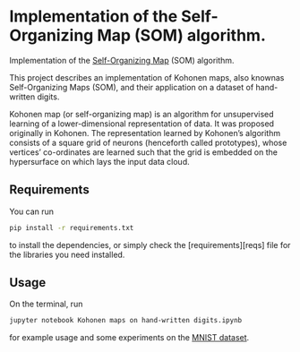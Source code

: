 # Implementation of the Self-Organizing Map (SOM) algorithm.

Implementation of the [Self-Organizing Map][som] (SOM) algorithm. 

This project describes an implementation of Kohonen maps, also knownas Self-Organizing Maps (SOM), and their application on a dataset of hand-written digits.

Kohonen map (or self-organizing map) is an algorithm for unsupervised learning of a lower-dimensional representation of data.  It was proposed originally in Kohonen.  The representation learned by Kohonen’s algorithm consists of a square grid of neurons (henceforth called prototypes), whose vertices’ co-ordinates  are  learned  such  that  the  grid  is  embedded  on  the  hypersurface  on which lays the input data cloud.

[som]: https://en.wikipedia.org/wiki/Self-organizing_map

## Requirements
You can run 

```sh
pip install -r requirements.txt
```
to install the dependencies, or simply check the [requirements][reqs] file for the libraries you need installed.


## Usage
On the terminal, run

```sh
jupyter notebook Kohonen maps on hand-written digits.ipynb
```
for example usage and some experiments on the [MNIST dataset](https://en.wikipedia.org/wiki/MNIST_database).

